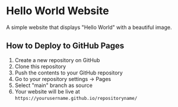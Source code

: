 # Hello World Website

A simple website that displays "Hello World" with a beautiful image.

## How to Deploy to GitHub Pages

1. Create a new repository on GitHub
2. Clone this repository
3. Push the contents to your GitHub repository
4. Go to your repository settings -> Pages
5. Select "main" branch as source
6. Your website will be live at `https://yourusername.github.io/repositoryname/`
